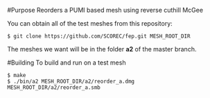 #Purpose
Reorders a PUMI based mesh using reverse cuthill McGee

You can obtain all of the test meshes from this repository:

    $ git clone https://github.com/SCOREC/fep.git MESH_ROOT_DIR

The meshes we want will be in the folder **a2** of the master branch.

#Building
To build and run on a test mesh

    $ make
    $ ./bin/a2 MESH_ROOT_DIR/a2/reorder_a.dmg MESH_ROOT_DIR/a2/reorder_a.smb
